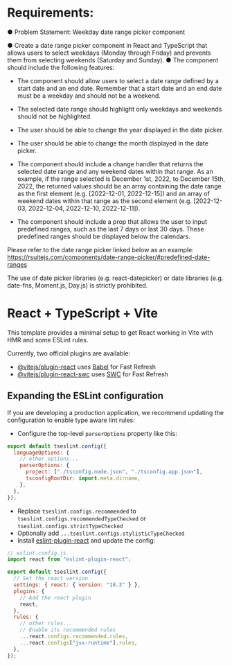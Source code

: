 # Requirements:

● Problem Statement: Weekday date range picker component

● Create a date range picker component in React and TypeScript that allows users to select
weekdays (Monday through Friday) and prevents them from selecting weekends (Saturday and
Sunday).
● The component should include the following features:

- The component should allow users to select a date range defined by a start date and an
  end date. Remember that a start date and an end date must be a weekday and should
  not be a weekend.

- The selected date range should highlight only weekdays and weekends should not be
  highlighted.

- The user should be able to change the year displayed in the date picker.

- The user should be able to change the month displayed in the date picker.

- The component should include a change handler that returns the selected date range
  and any weekend dates within that range. As an example, if the range selected is
  December 1st, 2022, to December 15th, 2022, the returned values should be an array
  containing the date range as the first element (e.g. [2022-12-01, 2022-12-15]) and an
  array of weekend dates within that range as the second element (e.g. [2022-12-03,
  2022-12-04, 2022-12-10, 2022-12-11]).

- The component should include a prop that allows the user to input predefined ranges,
  such as the last 7 days or last 30 days. These predefined ranges should be displayed
  below the calendars.

Please refer to the date range picker linked below as an example:
https://rsuitejs.com/components/date-range-picker/#predefined-date-ranges

The use of date picker libraries (e.g. react-datepicker) or date libraries (e.g. date-fns,
Moment.js, Day.js) is strictly prohibited.

# React + TypeScript + Vite

This template provides a minimal setup to get React working in Vite with HMR and some ESLint rules.

Currently, two official plugins are available:

- [@vitejs/plugin-react](https://github.com/vitejs/vite-plugin-react/blob/main/packages/plugin-react/README.md) uses [Babel](https://babeljs.io/) for Fast Refresh
- [@vitejs/plugin-react-swc](https://github.com/vitejs/vite-plugin-react-swc) uses [SWC](https://swc.rs/) for Fast Refresh

## Expanding the ESLint configuration

If you are developing a production application, we recommend updating the configuration to enable type aware lint rules:

- Configure the top-level `parserOptions` property like this:

```js
export default tseslint.config({
  languageOptions: {
    // other options...
    parserOptions: {
      project: ["./tsconfig.node.json", "./tsconfig.app.json"],
      tsconfigRootDir: import.meta.dirname,
    },
  },
});
```

- Replace `tseslint.configs.recommended` to `tseslint.configs.recommendedTypeChecked` or `tseslint.configs.strictTypeChecked`
- Optionally add `...tseslint.configs.stylisticTypeChecked`
- Install [eslint-plugin-react](https://github.com/jsx-eslint/eslint-plugin-react) and update the config:

```js
// eslint.config.js
import react from "eslint-plugin-react";

export default tseslint.config({
  // Set the react version
  settings: { react: { version: "18.3" } },
  plugins: {
    // Add the react plugin
    react,
  },
  rules: {
    // other rules...
    // Enable its recommended rules
    ...react.configs.recommended.rules,
    ...react.configs["jsx-runtime"].rules,
  },
});
```
